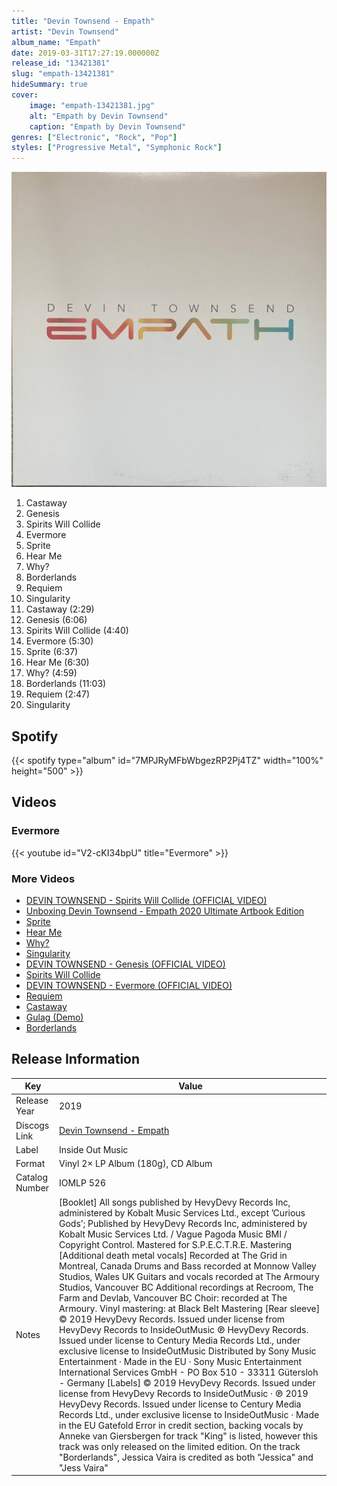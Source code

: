 ```yaml
---
title: "Devin Townsend - Empath"
artist: "Devin Townsend"
album_name: "Empath"
date: 2019-03-31T17:27:19.000000Z
release_id: "13421381"
slug: "empath-13421381"
hideSummary: true
cover:
    image: "empath-13421381.jpg"
    alt: "Empath by Devin Townsend"
    caption: "Empath by Devin Townsend"
genres: ["Electronic", "Rock", "Pop"]
styles: ["Progressive Metal", "Symphonic Rock"]
---
```


![Empath by Devin Townsend](empath-13421381.jpg)

<!-- section break -->

1. Castaway
2. Genesis
3. Spirits Will Collide
4. Evermore
5. Sprite
6. Hear Me
7. Why?
8. Borderlands
9. Requiem
10. Singularity
11. Castaway (2:29)
12. Genesis (6:06)
13. Spirits Will Collide (4:40)
14. Evermore (5:30)
15. Sprite (6:37)
16. Hear Me (6:30)
17. Why? (4:59)
18. Borderlands (11:03)
19. Requiem (2:47)
20. Singularity

<!-- section break -->


## Spotify
{{< spotify type="album" id="7MPJRyMFbWbgezRP2Pj4TZ" width="100%" height="500" >}}



## Videos
### Evermore
{{< youtube id="V2-cKI34bpU" title="Evermore" >}}<br>

### More Videos

- [DEVIN TOWNSEND - Spirits Will Collide (OFFICIAL VIDEO)](https://www.youtube.com/watch?v=AdHJurX0yVA)
- [Unboxing Devin Townsend - Empath 2020 Ultimate Artbook Edition](https://www.youtube.com/watch?v=ZDrwCSoia6M)
- [Sprite](https://www.youtube.com/watch?v=HsPqxO7lVaM)
- [Hear Me](https://www.youtube.com/watch?v=NOoBfVFQdQg)
- [Why?](https://www.youtube.com/watch?v=Ob8IsKzRPwg)
- [Singularity](https://www.youtube.com/watch?v=RDSaodyiBQo)
- [DEVIN TOWNSEND - Genesis (OFFICIAL VIDEO)](https://www.youtube.com/watch?v=1n7uvokARQ4)
- [Spirits Will Collide](https://www.youtube.com/watch?v=8wpOAM_A4xo)
- [DEVIN TOWNSEND - Evermore (OFFICIAL VIDEO)](https://www.youtube.com/watch?v=-zIxPUPWVq8)
- [Requiem](https://www.youtube.com/watch?v=9pks_5P-hlQ)
- [Castaway](https://www.youtube.com/watch?v=XrEGBV1zQGY)
- [Gulag (Demo)](https://www.youtube.com/watch?v=WKzaSSPooeI)
- [Borderlands](https://www.youtube.com/watch?v=J52C4Z7uya0)


## Release Information
|  Key           | Value                                                |
| ---------------| ---------------------------------------------------- |
| Release Year   | 2019                                   |
| Discogs Link   | [Devin Townsend - Empath](https://www.discogs.com/release/13421381-Devin-Townsend-Empath) |
| Label          | Inside Out Music |
| Format         | Vinyl 2× LP Album (180g), CD Album |
| Catalog Number | IOMLP 526 |
| Notes | [Booklet] All songs published by HevyDevy Records Inc, administered by Kobalt Music Services Ltd., except ’Curious Gods’; Published by HevyDevy Records Inc, administered by Kobalt Music Services Ltd. / Vague Pagoda Music BMI / Copyright Control.  Mastered for S.P.E.C.T.R.E. Mastering  [Additional death metal vocals] Recorded at The Grid in Montreal, Canada  Drums and Bass recorded at Monnow Valley Studios, Wales UK Guitars and vocals recorded at The Armoury Studios, Vancouver BC Additional recordings at Recroom, The Farm and Devlab, Vancouver BC  Choir: recorded at The Armoury.  Vinyl mastering: at Black Belt Mastering  [Rear sleeve] © 2019 HevyDevy Records. Issued under license from HevyDevy Records to InsideOutMusic ℗ HevyDevy Records. Issued under license to Century Media Records Ltd., under exclusive license to InsideOutMusic Distributed by Sony Music Entertainment · Made in the EU · Sony Music Entertainment International Services GmbH - PO Box 510 - 33311 Gütersloh - Germany  [Labels] © 2019 HevyDevy Records. Issued under license from HevyDevy Records to InsideOutMusic · ℗ 2019 HevyDevy Records. Issued under license to Century Media Records Ltd., under exclusive license to InsideOutMusic · Made in the EU  Gatefold  Error in credit section, backing vocals by Anneke van Giersbergen for track "King" is listed, however this track was only released on the limited edition. On the track "Borderlands", Jessica Vaira is credited as both "Jessica" and "Jess Vaira" |